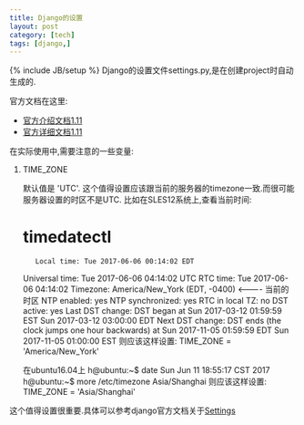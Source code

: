 ```yaml
---
title: Django的设置
layout: post
category: [tech]
tags: [django,]
---
```

{% include JB/setup %}
Django的设置文件settings.py,是在创建project时自动生成的.

官方文档在这里:

* [官方介绍文档1.11](https://docs.djangoproject.com/en/1.11/topics/settings/)
* [官方详细文档1.11](https://docs.djangoproject.com/en/1.11/ref/settings/)

在实际使用中,需要注意的一些变量:


1. TIME_ZONE

    默认值是 'UTC'. 这个值得设置应该跟当前的服务器的timezone一致.而很可能服务器设置的时区不是UTC.
    比如在SLES12系统上,查看当前时间:
    # timedatectl
          Local time: Tue 2017-06-06 00:14:02 EDT
      Universal time: Tue 2017-06-06 04:14:02 UTC
            RTC time: Tue 2017-06-06 04:14:02
            Timezone: America/New_York (EDT, -0400) <---- 当前的时区
         NTP enabled: yes
    NTP synchronized: yes
     RTC in local TZ: no
          DST active: yes
     Last DST change: DST began at
                      Sun 2017-03-12 01:59:59 EST
                      Sun 2017-03-12 03:00:00 EDT
     Next DST change: DST ends (the clock jumps one hour backwards) at
                      Sun 2017-11-05 01:59:59 EDT
                      Sun 2017-11-05 01:00:00 EST
    则应该这样设置:
    TIME_ZONE = 'America/New_York'

    在ubuntu16.04上
    h@ubuntu:~$ date
    Sun Jun 11 18:55:17 CST 2017
    h@ubuntu:~$ more /etc/timezone
    Asia/Shanghai
    则应该这样设置:
    TIME_ZONE = 'Asia/Shanghai'



这个值得设置很重要.具体可以参考django官方文档关于[Settings](https://docs.djangoproject.com/en/1.11/ref/settings/)


